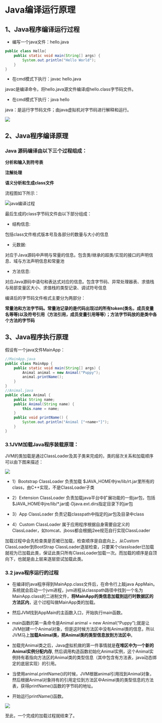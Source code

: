 
# Java编译运行原理

## 1、Java程序编译运行过程

* 编写一个java文件：hello.java

```java
public class Hello{
	public static void main(String[] args) {
		System.out.println("Hello World");
	}
}
```

* 在cmd模式下执行：javac hello.java

 javac是编译命令，将hello.java源文件编译成hello.class字节码文件。

* 在cmd模式下执行：java hello

java：是运行字节码文件；由java虚拟机对字节码进行解释和运行。

![](https://img-blog.csdn.net/20160724134932709)

## 2、Java程序编译原理

### Java 源码编译由以下三个过程组成：

**分析和输入到符号表**

**注解处理**

**语义分析和生成class文件**

流程图如下所示：

![java编译过程](https://img-blog.csdnimg.cn/20210110203124811.png)
 
最后生成的class字节码文件由以下部分组成：

* 结构信息:

包括class文件格式版本号及各部分的数量与大小的信息

* 元数据:

对应于Java源码中声明与常量的信息。包含类/继承的超类/实现的接口的声明信息、域与方法声明信息和常量池

* 方法信息:

对应Java源码中语句和表达式对应的信息。包含字节码、异常处理器表、求值栈与局部变量区大小、求值栈的类型记录、调试符号信息

编译后的字节码文件格式主要分为两部分：

**常量池和方法字节码。常量池记录的是代码出现过的所有token(类名，成员变量名等等)以及符号引用（方法引用，成员变量引用等等）；方法字节码放的是类中各个方法的字节码**


## 3、Java程序执行原理



假设有一个java文件MainApp：
```java
//MainApp.java  
public class MainApp {  
    public static void main(String[] args) {  
        Animal animal = new Animal("Puppy");  
        animal.printName();  
    }  
}  
//Animal.java  
public class Animal {  
    public String name;  
    public Animal(String name) {  
        this.name = name;  
    }  
    public void printName() {  
        System.out.println("Animal ["+name+"]");  
    }  
}  

```

### 3.1JVM加载Java程序装载原理：

JVM的类加载是通过ClassLoader及其子类来完成的，类的层次关系和加载顺序可以由下图来描述：

![](https://img-blog.csdnimg.cn/2021011020493653.png?x-oss-process=image/watermark,type_ZmFuZ3poZW5naGVpdGk,shadow_10,text_aHR0cHM6Ly9ibG9nLmNzZG4ubmV0L3lhbmd3dTAwNw==,size_16,color_FFFFFF,t_70)

* 1）Bootstrap ClassLoader
负责加载 $JAVA_HOME中jre/lib/rt.jar里所有的class，由C++实现，不是ClassLoader子类

* 2）Extension ClassLoader
负责加载java平台中扩展功能的一些jar包，包括$JAVA_HOME中jre/lib/*.jar或-Djava.ext.dirs指定目录下的jar包

* 3）App ClassLoader
负责记载classpath中指定的jar包及目录中class

* 4）Custom ClassLoader
属于应用程序根据自身需要自定义的ClassLoader，如tomcat、jboss都会根据j2ee规范自行实现ClassLoader

加载过程中会先检查类是否被已加载，检查顺序是自底向上，从Custom ClassLoader到BootStrap ClassLoader逐层检查，只要某个classloader已加载就视为已加载此类，保证此类只所有ClassLoader加载一次。而加载的顺序是自顶向下，也就是由上层来逐层尝试加载此类。

### 3.2 java程序运行的过程

* 在编译好java程序得到MainApp.class文件后，在命令行上敲java AppMain。系统就会启动一个jvm进程，jvm进程从classpath路径中找到一个名为MainApp.class的二进制文件，**将MainApp的类信息加载到运行时数据区的方法区内**，这个过程叫做MainApp类的加载。

* 然后JVM找到AppMain的主函数入口，开始执行main函数。


* main函数的第一条命令是Animal animal = new Animal(“Puppy”);就是让JVM创建一个Animal对象，但是这时候方法区中没有Animal类的信息，所以JVM马上**加载Animal类，把Animal类的类型信息放到方法区中**。


* 加载完Animal类之后，Java虚拟机做的第一件事情就是**在堆区中为一个新的Animal实例分配内存**, 然后调用构造函数初始化Animal实例，这个Animal实例持有着指向方法区的Animal类的类型信息（其中包含有方法表，java动态绑定的底层实现）的引用。


* 当使用animal.printName()的时候，JVM根据animal引用找到Animal对象，然后根据Animal对象持有的引用定位到方法区中Animal类的类型信息的方法表，获得printName()函数的字节码的地址。


* 开始运行printName()函数。

![](https://img-blog.csdnimg.cn/20210110204317434.png)


至此，一个完成的加载过程就结束了。






